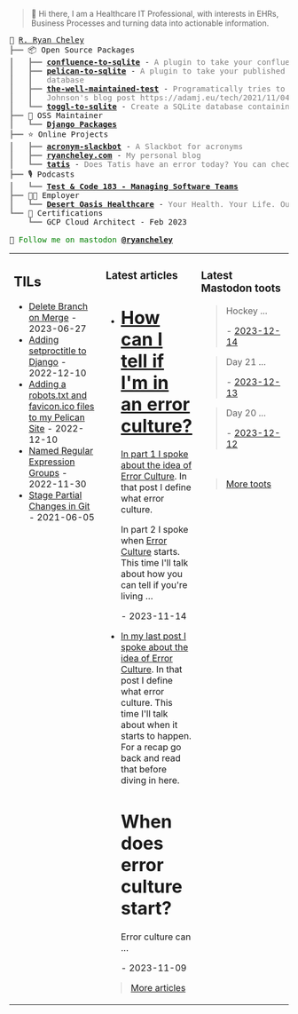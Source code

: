 > 👋 Hi there, I am a Healthcare IT Professional, with interests in EHRs, Business Processes and turning data into actionable information.

<pre style="font-family:Menlo,'DejaVu Sans Mono',consolas,'Courier New',monospace">🙂 <a href="https://www.ryancheley.com">R. Ryan Cheley</a>
<span style="color: #808080; text-decoration-color: #808080">┣━━ </span>📦 Open Source Packages
<span style="color: #808080; text-decoration-color: #808080">┃   ┣━━ </span><span style="font-weight: bold"><a href="https://pypi.org/project/confluence-to-sqlite/">confluence-to-sqlite</a></span> - <span style="color: #808080; text-decoration-color: #808080">A plugin to take your confluence data and add it to a SQLite database</span>
<span style="color: #808080; text-decoration-color: #808080">┃   ┣━━ </span><span style="font-weight: bold"><a href="https://pypi.org/project/pelican-to-sqlite/">pelican-to-sqlite</a></span> - <span style="color: #808080; text-decoration-color: #808080">A plugin to take your published Pelican posts and put them into a SQLite</span>
<span style="color: #808080; text-decoration-color: #808080">┃   ┃   </span><span style="color: #808080; text-decoration-color: #808080">database</span>
<span style="color: #808080; text-decoration-color: #808080">┃   ┣━━ </span><span style="font-weight: bold"><a href="https://pypi.org/project/the-well-maintained-test/">the-well-maintained-test</a></span> - <span style="color: #808080; text-decoration-color: #808080">Programatically tries to answer the 12 questions from Adam </span>
<span style="color: #808080; text-decoration-color: #808080">┃   ┃   </span><span style="color: #808080; text-decoration-color: #808080">Johnson&#x27;s blog post https://adamj.eu/tech/2021/11/04/the-well-maintained-test/</span>
<span style="color: #808080; text-decoration-color: #808080">┃   ┗━━ </span><span style="font-weight: bold"><a href="https://pypi.org/project/toggl-to-sqlite/">toggl-to-sqlite</a></span> - <span style="color: #808080; text-decoration-color: #808080">Create a SQLite database containing data from your Toggl account.</span>
<span style="color: #808080; text-decoration-color: #808080">┣━━ </span>🧰 OSS Maintainer
<span style="color: #808080; text-decoration-color: #808080">┃   ┗━━ </span><span style="font-weight: bold"><a href="https://djangopackages.org">Django Packages</a></span>
<span style="color: #808080; text-decoration-color: #808080">┣━━ </span>⭐ Online Projects
<span style="color: #808080; text-decoration-color: #808080">┃   ┣━━ </span><span style="font-weight: bold"><a href="https://slackbot.ryancheley.com">acronym-slackbot</a></span> - <span style="color: #808080; text-decoration-color: #808080">A Slackbot for acronyms</span>
<span style="color: #808080; text-decoration-color: #808080">┃   ┣━━ </span><span style="font-weight: bold"><a href="https://www.ryancheley.com">ryancheley.com</a></span> - <span style="color: #808080; text-decoration-color: #808080">My personal blog</span>
<span style="color: #808080; text-decoration-color: #808080">┃   ┗━━ </span><span style="font-weight: bold"><a href="https://doestatisjrhaveanerrortoday.com">tatis</a></span> - <span style="color: #808080; text-decoration-color: #808080">Does Tatis have an error today? You can check here</span>
<span style="color: #808080; text-decoration-color: #808080">┣━━ </span>🎙️ Podcasts
<span style="color: #808080; text-decoration-color: #808080">┃   ┗━━ </span><span style="font-weight: bold"><a href="https://testandcode.com/183">Test &amp; Code 183 - Managing Software Teams</a></span>
<span style="color: #808080; text-decoration-color: #808080">┣━━ </span>👨‍💻 Employer
<span style="color: #808080; text-decoration-color: #808080">┃   ┗━━ </span><span style="font-weight: bold"><a href="https://www.mydohc.com">Desert Oasis Healthcare</a></span> - <span style="color: #808080; text-decoration-color: #808080">Your Health. Your Life. Our Passion.</span>
<span style="color: #808080; text-decoration-color: #808080">┗━━ </span>📜 Certifications
<span style="color: #808080; text-decoration-color: #808080">    ┗━━ </span>GCP Cloud Architect - Feb 2023

🦣 <span style="color: #008000; text-decoration-color: #008000">Follow me on mastodon </span><span style="color: #008000; text-decoration-color: #008000; font-weight: bold"><a href="https://mastodon.social/@ryancheley">@ryancheley</a></span>
</pre>


<table><tr><td valign="top" width="33%">

## TILs

<ul>

  <li><a href="https://github.com/ryancheley/til/blob/main/github/delete_branch_on_merge.md " target="_blank">Delete Branch on Merge</a> -  2023-06-27</li>

  <li><a href="https://github.com/ryancheley/til/blob/main/Django/setproctitle.md " target="_blank">Adding setproctitle to Django</a> -  2022-12-10</li>

  <li><a href="https://github.com/ryancheley/til/blob/main/pelican/robots_and_favicon.md " target="_blank">Adding a robots.txt and favicon.ico files to my Pelican Site</a> -  2022-12-10</li>

  <li><a href="https://github.com/ryancheley/til/blob/main/regex/named_regex_groups.md " target="_blank">Named Regular Expression Groups</a> -  2022-11-30</li>

  <li><a href="https://github.com/ryancheley/til/blob/main/github/stage_partial_changes_in_git.md " target="_blank">Stage Partial Changes in Git</a> -  2021-06-05</li>

</ul>


</td><td valign="top" width="34%">

### Latest articles

<ul>

  <li><a href="tag:www.ryancheley.com,2023-11-14:/2023/11/14/error-culture-part-iii/" target="_blank"><h1>How can I tell if I'm in an error culture?</h1>
<p>In part 1 I spoke about the idea of <a href="https://www.ryancheley.com/2023/10/29/error-culture/">Error Culture</a>. In that post I define what error culture.</p>
<p>In part 2 I spoke when <a href="https://www.ryancheley.com/2023/11/09/error-culture-part-ii/">Error Culture</a> starts. This time I'll talk about how you can tell if you're living …</p></a> - 2023-11-14</li>

  <li><a href="tag:www.ryancheley.com,2023-11-09:/2023/11/09/error-culture-part-ii/" target="_blank"><p>In my last post I spoke about the idea of <a href="https://www.ryancheley.com/2023/10/29/error-culture/">Error Culture</a>. In that post I define what error culture. This time I'll talk about when it starts to happen. For a recap go back and read that before diving in here.</p>
<h1>When does error culture start?</h1>
<p>Error culture can …</p></a> - 2023-11-09</li>

</ul>

> <a href="https://ryancheley.com/" target="_blank">More articles</a>

</td><td valign="top" width="33%">

### Latest Mastodon toots


  <blockquote>
  <p>Hockey ...</p>
  - <a href="https://mastodon.social/@ryancheley/111576707241983107" target="_blank">2023-12-14</a>
  </blockquote>

  <blockquote>
  <p>Day 21  ...</p>
  - <a href="https://mastodon.social/@ryancheley/111573384573835662" target="_blank">2023-12-13</a>
  </blockquote>

  <blockquote>
  <p>Day 20 ...</p>
  - <a href="https://mastodon.social/@ryancheley/111569044033195708" target="_blank">2023-12-12</a>
  </blockquote>


<br>

> <a href="https://mastodon.social/@ryancheley" target="_blank">More toots</a>


</td></tr></table>
